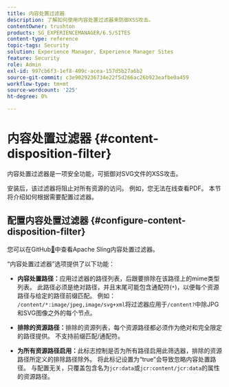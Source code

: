 ```yaml
---
title: 内容处置过滤器
description: 了解如何使用内容处置过滤器来防御XSS攻击。
contentOwner: trushton
products: SG_EXPERIENCEMANAGER/6.5/SITES
content-type: reference
topic-tags: Security
solution: Experience Manager, Experience Manager Sites
feature: Security
role: Admin
exl-id: 997cb6f3-1ef8-409c-acea-157d5b27a6b2
source-git-commit: c3e9029236734e22f5d266ac26b923eafbe0a459
workflow-type: tm+mt
source-wordcount: '225'
ht-degree: 0%

---
```


# 内容处置过滤器 {#content-disposition-filter}

内容处置过滤器是一项安全功能，可抵御对SVG文件的XSS攻击。

安装后，该过滤器将阻止对所有资源的访问。 例如，您无法在线查看PDF。 本节将介绍如何根据需要配置过滤器。

## 配置内容处置过滤器 {#configure-content-disposition-filter}

您可以在GitHub[&#128279;](https://github.com/apache/sling-org-apache-sling-security/blob/master/src/main/java/org/apache/sling/security/impl/ContentDispositionFilterConfiguration.java)中查看Apache Sling内容处置过滤器。

“内容处置过滤器”选项提供了以下功能：

* **内容处置路径：**&#x200B;应用过滤器的路径列表，后跟要排除在该路径上的mime类型列表。 此路径必须是绝对路径，并且末尾可能包含通配符(`*`)，以便每个资源路径与给定的路径前缀匹配。 例如： `/content/*:image/jpeg,image/svg+xml`将过滤器应用于`/content?`中除JPG和SVG图像之外的每个节点。

* **排除的资源路径：**&#x200B;排除的资源列表，每个资源路径都必须作为绝对和完全限定的路径提供。 不支持前缀匹配/通配符。

* **为所有资源路径启用：**&#x200B;此标志控制是否为所有路径启用此筛选器，排除的资源路径所定义的排除路径除外。 将此标记设置为“true”会导致忽略内容处置路径。 与配置无关，只覆盖包含名为`jcr:data`或`jcr:content/jcr:data`的属性的资源路径。
